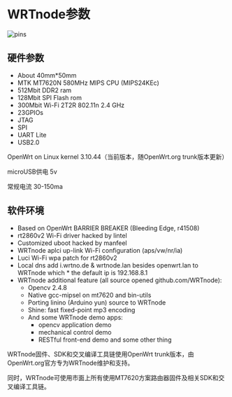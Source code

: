 # WRTnode参数

![pins](http://wiki.wrtnode.com/images/e/ec/Pr1.jpg)

## 硬件参数

* About 40mm*50mm
* MTK MT7620N 580MHz MIPS CPU (MIPS24KEc)
* 512Mbit DDR2 ram
* 128Mbit SPI Flash rom
* 300Mbit Wi-Fi 2T2R 802.11n 2.4 GHz
* 23GPIOs
* JTAG
* SPI
* UART Lite
* USB2.0

OpenWrt on Linux kernel 3.10.44（当前版本，随OpenWrt.org trunk版本更新）

microUSB供电 5v

常规电流 30-150ma

## 软件环境

* Based on OpenWrt BARRIER BREAKER (Bleeding Edge, r41508)
* rt2860v2 Wi-Fi driver hacked by lintel
* Customized uboot hacked by manfeel
* WRTnode aplci up-link Wi-Fi configuration (aps/vw/nr/ia)
* Luci Wi-Fi wpa patch for rt2860v2
* Local dns add i.wrtno.de & wrtnode.lan besides openwrt.lan to WRTnode which * the default ip is 192.168.8.1
* WRTnode additional feature (all source opened github.com/WRTnode):
    * Opencv 2.4.8
    * Native gcc-mipsel on mt7620 and bin-utils
    * Porting linino (Arduino yun) source to WRTnode
    * Shine: fast fixed-point mp3 encoding
    * And some WRTnode demo apps:
        * opencv application demo
        * mechanical control demo
        * RESTful front-end demo and some other thing


WRTnode固件、SDK和交叉编译工具链使用OpenWrt trunk版本，由OpenWrt.org官方专为WRTnode维护和支持。

同时，WRTnode可使用市面上所有使用MT7620方案路由器固件及相关SDK和交叉编译工具链。
